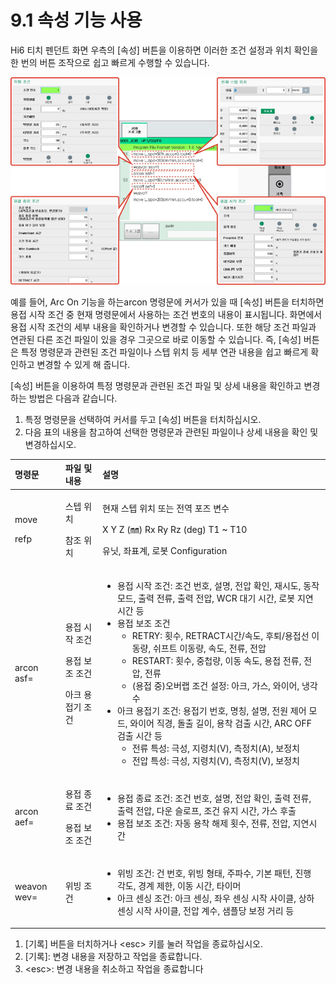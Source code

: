 # 9.1 속성 기능 사용

Hi6 티치 펜던트 화면 우측의 \[속성\] 버튼을 이용하면 이러한 조건 설정과 위치 확인을 한 번의 버튼 조작으로 쉽고 빠르게 수행할 수 있습니다.

![&#xADF8;&#xB9BC; 76 \[&#xC18D;&#xC131;\] &#xBC84;&#xD2BC;&#xC758; &#xAE30;&#xB2A5;](../.gitbook/assets/image%20%28268%29.png)

예를 들어, Arc On 기능을 하는arcon 명령문에 커서가 있을 때 \[속성\] 버튼을 터치하면 용접 시작 조건 중 현재 명령문에서 사용하는 조건 번호의 내용이 표시됩니다. 화면에서 용접 시작 조건의 세부 내용을 확인하거나 변경할 수 있습니다. 또한 해당 조건 파일과 연관된 다른 조건 파일이 있을 경우 그곳으로 바로 이동할 수 있습니다. 즉, \[속성\] 버튼은 특정 명령문과 관련된 조건 파일이나 스텝 위치 등 세부 연관 내용을 쉽고 빠르게 확인하고 변경할 수 있게 해 줍니다.

\[속성\] 버튼을 이용하여 특정 명령문과 관련된 조건 파일 및 상세 내용을 확인하고 변경하는 방법은 다음과 같습니다.

1. 특정 명령문을 선택하여 커서를 두고 \[속성\] 버튼을 터치하십시오.
2. 다음 표의 내용을 참고하여 선택한 명령문과 관련된 파일이나 상세 내용을 확인 및 변경하십시오.

<table>
  <thead>
    <tr>
      <th style="text-align:left">&#xBA85;&#xB839;&#xBB38;</th>
      <th style="text-align:left">&#xD30C;&#xC77C; &#xBC0F; &#xB0B4;&#xC6A9;</th>
      <th style="text-align:left">&#xC124;&#xBA85;</th>
    </tr>
  </thead>
  <tbody>
    <tr>
      <td style="text-align:left">
        <p>move
          <br />
        </p>
        <p>refp</p>
      </td>
      <td style="text-align:left">
        <p>&#xC2A4;&#xD15D; &#xC704;&#xCE58;
          <br />
        </p>
        <p>&#xCC38;&#xC870; &#xC704;&#xCE58;</p>
      </td>
      <td style="text-align:left">
        <p>&#xD604;&#xC7AC; &#xC2A4;&#xD15D; &#xC704;&#xCE58; &#xB610;&#xB294; &#xC804;&#xC5ED;
          &#xD3EC;&#xC988; &#xBCC0;&#xC218;</p>
        <p>X Y Z (&#x339C;) Rx Ry Rz (deg) T1 ~ T10</p>
        <p>&#xC720;&#xB2DB;, &#xC88C;&#xD45C;&#xACC4;, &#xB85C;&#xBD07; Configuration</p>
      </td>
    </tr>
    <tr>
      <td style="text-align:left">arcon asf=</td>
      <td style="text-align:left">
        <p>&#xC6A9;&#xC811; &#xC2DC;&#xC791; &#xC870;&#xAC74;</p>
        <p>&#xC6A9;&#xC811; &#xBCF4;&#xC870; &#xC870;&#xAC74;</p>
        <p>&#xC544;&#xD06C; &#xC6A9;&#xC811;&#xAE30; &#xC870;&#xAC74;</p>
      </td>
      <td style="text-align:left">
        <ul>
          <li>&#xC6A9;&#xC811; &#xC2DC;&#xC791; &#xC870;&#xAC74;: &#xC870;&#xAC74; &#xBC88;&#xD638;,
            &#xC124;&#xBA85;, &#xC804;&#xC555; &#xD655;&#xC778;, &#xC7AC;&#xC2DC;&#xB3C4;,
            &#xB3D9;&#xC791; &#xBAA8;&#xB4DC;, &#xCD9C;&#xB825; &#xC804;&#xB958;, &#xCD9C;&#xB825;
            &#xC804;&#xC555;, WCR &#xB300;&#xAE30; &#xC2DC;&#xAC04;, &#xB85C;&#xBD07;
            &#xC9C0;&#xC5F0; &#xC2DC;&#xAC04; &#xB4F1;</li>
          <li>&#xC6A9;&#xC811; &#xBCF4;&#xC870; &#xC870;&#xAC74;
            <ul>
              <li>RETRY: &#xD69F;&#xC218;, RETRACT&#xC2DC;&#xAC04;/&#xC18D;&#xB3C4;, &#xD6C4;&#xD1F4;/&#xC6A9;&#xC811;&#xC120;
                &#xC774;&#xB3D9;&#xB7C9;, &#xC26C;&#xD504;&#xD2B8; &#xC774;&#xB3D9;&#xB7C9;,
                &#xC18D;&#xB3C4;, &#xC804;&#xB958;, &#xC804;&#xC555;</li>
              <li>RESTART: &#xD69F;&#xC218;, &#xC911;&#xCCA9;&#xB7C9;, &#xC774;&#xB3D9;
                &#xC18D;&#xB3C4;, &#xC6A9;&#xC811; &#xC804;&#xB958;, &#xC804;&#xC555;,
                &#xC804;&#xB958;</li>
              <li>(&#xC6A9;&#xC811; &#xC911;)&#xC624;&#xBC84;&#xB7A9; &#xC870;&#xAC74; &#xC124;&#xC815;:
                &#xC544;&#xD06C;, &#xAC00;&#xC2A4;, &#xC640;&#xC774;&#xC5B4;, &#xB0C9;&#xAC01;&#xC218;</li>
            </ul>
          </li>
          <li>&#xC544;&#xD06C; &#xC6A9;&#xC811;&#xAE30; &#xC870;&#xAC74;: &#xC6A9;&#xC811;&#xAE30;
            &#xBC88;&#xD638;, &#xBA85;&#xCE6D;, &#xC124;&#xBA85;, &#xC804;&#xC6D0;
            &#xC81C;&#xC5B4; &#xBAA8;&#xB4DC;, &#xC640;&#xC774;&#xC5B4; &#xC9C1;&#xACBD;,
            &#xB3CC;&#xCD9C; &#xAE38;&#xC774;, &#xC6A9;&#xCC29; &#xAC80;&#xCD9C; &#xC2DC;&#xAC04;,
            ARC OFF &#xAC80;&#xCD9C; &#xC2DC;&#xAC04; &#xB4F1;
            <ul>
              <li>&#xC804;&#xB958; &#xD2B9;&#xC131;: &#xADF9;&#xC131;, &#xC9C0;&#xB839;&#xCE58;(V),
                &#xCE21;&#xC815;&#xCE58;(A), &#xBCF4;&#xC815;&#xCE58;</li>
              <li>&#xC804;&#xC555; &#xD2B9;&#xC131;: &#xADF9;&#xC131;, &#xC9C0;&#xB839;&#xCE58;(V),
                &#xCE21;&#xC815;&#xCE58;(V), &#xBCF4;&#xC815;&#xCE58;</li>
            </ul>
          </li>
        </ul>
      </td>
    </tr>
    <tr>
      <td style="text-align:left">arcon aef=</td>
      <td style="text-align:left">
        <p>&#xC6A9;&#xC811; &#xC885;&#xB8CC; &#xC870;&#xAC74;</p>
        <p>&#xC6A9;&#xC811; &#xBCF4;&#xC870; &#xC870;&#xAC74;</p>
      </td>
      <td style="text-align:left">
        <ul>
          <li>&#xC6A9;&#xC811; &#xC885;&#xB8CC; &#xC870;&#xAC74;: &#xC870;&#xAC74; &#xBC88;&#xD638;,
            &#xC124;&#xBA85;, &#xC804;&#xC555; &#xD655;&#xC778;, &#xCD9C;&#xB825; &#xC804;&#xB958;,
            &#xCD9C;&#xB825; &#xC804;&#xC555;, &#xB2E4;&#xC6B4; &#xC2AC;&#xB85C;&#xD504;,
            &#xC870;&#xAC74; &#xC720;&#xC9C0; &#xC2DC;&#xAC04;, &#xAC00;&#xC2A4; &#xD6C4;&#xCD9C;</li>
          <li>&#xC6A9;&#xC811; &#xBCF4;&#xC870; &#xC870;&#xAC74;: &#xC790;&#xB3D9; &#xC6A9;&#xCC29;
            &#xD574;&#xC81C; &#xD69F;&#xC218;, &#xC804;&#xB958;, &#xC804;&#xC555;,
            &#xC9C0;&#xC5F0;&#xC2DC;&#xAC04;</li>
        </ul>
      </td>
    </tr>
    <tr>
      <td style="text-align:left">weavon wev=</td>
      <td style="text-align:left">&#xC704;&#xBE59; &#xC870;&#xAC74;</td>
      <td style="text-align:left">
        <ul>
          <li>&#xC704;&#xBE59; &#xC870;&#xAC74;: &#xAC74; &#xBC88;&#xD638;, &#xC704;&#xBE59;
            &#xD615;&#xD0DC;, &#xC8FC;&#xD30C;&#xC218;, &#xAE30;&#xBCF8; &#xD328;&#xD134;,
            &#xC9C4;&#xD589; &#xAC01;&#xB3C4;, &#xACBD;&#xACC4; &#xC81C;&#xD55C;, &#xC774;&#xB3D9;
            &#xC2DC;&#xAC04;, &#xD0C0;&#xC774;&#xBA38;</li>
          <li>&#xC544;&#xD06C; &#xC13C;&#xC2F1; &#xC870;&#xAC74;: &#xC544;&#xD06C; &#xC13C;&#xC2F1;,
            &#xC88C;&#xC6B0; &#xC13C;&#xC2F1; &#xC2DC;&#xC791; &#xC0AC;&#xC774;&#xD074;,
            &#xC0C1;&#xD558; &#xC13C;&#xC2F1; &#xC2DC;&#xC791; &#xC0AC;&#xC774;&#xD074;,
            &#xC804;&#xC555; &#xACC4;&#xC218;, &#xC0D8;&#xD50C;&#xB2F9; &#xBCF4;&#xC815;
            &#xAC70;&#xB9AC; &#xB4F1;</li>
        </ul>
      </td>
    </tr>
  </tbody>
</table>

1. \[기록\] 버튼을 터치하거나 &lt;esc&gt; 키를 눌러 작업을 종료하십시오.
2. \[기록\]: 변경 내용을 저장하고 작업을 종료합니다.
3. &lt;esc&gt;: 변경 내용을 취소하고 작업을 종료합니다

